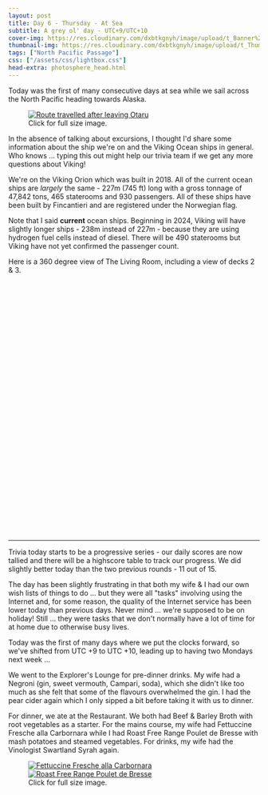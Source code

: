 ```yaml
---
layout: post
title: Day 6 - Thursday - At Sea
subtitle: A grey ol' day - UTC+9/UTC+10
cover-img: https://res.cloudinary.com/dxbtkgnyh/image/upload/t_Banner%2016:9/v1683267776/2023-viking-north-pacific-passage/PXL_20230504_001315880_btc7e3.jpg
thumbnail-img: https://res.cloudinary.com/dxbtkgnyh/image/upload/t_Thumbnail/v1683267776/2023-viking-north-pacific-passage/PXL_20230504_001315880_btc7e3.jpg
tags: ["North Pacific Passage"]
css: ["/assets/css/lightbox.css"]
head-extra: photosphere_head.html
---
```


Today was the first of many consecutive days at sea while we sail across the North Pacific heading towards Alaska.

<figure>
<a href="https://res.cloudinary.com/dxbtkgnyh/image/upload/v1683326028/2023-viking-north-pacific-passage/Screenshot_2023-05-05_232520_ayukak.png" data-lightbox="route" data-title="Route travelled after leaving Otaru">
<img src="https://res.cloudinary.com/dxbtkgnyh/image/upload/t_Thumbnail/v1683326028/2023-viking-north-pacific-passage/Screenshot_2023-05-05_232520_ayukak.png" alt="Route travelled after leaving Otaru">
</a>
<figcaption>Click for full size image.</figcaption>
</figure>

In the absence of talking about excursions, I thought I'd share some information about the ship we're on and the Viking Ocean ships in general. Who knows ... typing this out might help our trivia team if we get any more questions about Viking!

We're on the Viking Orion which was built in 2018. All of the current ocean ships are *largely* the same - 227m (745 ft) long with a gross tonnage of 47,842 tons, 465 staterooms and 930 passengers. All of these ships have been built by Fincantieri and are registered under the Norwegian flag.

Note that I said **current** ocean ships. Beginning in 2024, Viking will have slightly longer ships - 238m instead of 227m - because they are using hydrogen fuel cells instead of diesel. There will be 490 staterooms but Viking have not yet confirmed the passenger count.

Here is a 360 degree view of The Living Room, including a view of decks 2 & 3.

<script src="https://cdn.jsdelivr.net/npm/three/build/three.min.js"></script>
<script src="https://cdn.jsdelivr.net/npm/@photo-sphere-viewer/core/index.min.js"></script>
<!-- the viewer container must have a defined size -->
<div id="viewer" style="width: 100%; aspect-ratio: 1 / 1;"></div>
<script>
    const viewer = new PhotoSphereViewer.Viewer({
        container: document.querySelector('#viewer'),
        panorama: '/assets/img/PXL_20230504_043331770.PHOTOSPHERE.jpg',
        navbar: [
            "zoom", "move", "fullscreen"
        ],
        caption: "The Living Room and decks 2 and 3"
    });
</script>

---

Trivia today starts to be a progressive series - our daily scores are now tallied and there will be a highscore table to track our progress. We did slightly better today than the two previous rounds - 11 out of 15.

The day has been slightly frustrating in that both my wife & I had our own wish lists of things to do ... but they were all "tasks" involving using the Internet and, for some reason, the quality of the Internet service has been lower today than previous days. Never mind ... we're supposed to be on holiday! Still ... they were tasks that we don't normally have a lot of time for at home due to otherwise busy lives.

Today was the first of many days where we put the clocks forward, so we've shifted from UTC +9 to UTC +10, leading up to having two Mondays next week ...

We went to the Explorer's Lounge for pre-dinner drinks. My wife had a Negroni (gin, sweet vermouth, Campari, soda), which she didn't like too much as she felt that some of the flavours overwhelmed the gin. I had the pear cider again which I only sipped a bit before taking it with us to dinner.

For dinner, we ate at the Restaurant. We both had Beef & Barley Broth with root vegetables as a starter. For the mains course, my wife had Fettuccine Fresche alla Carbornara while I had Roast Free Range Poulet de Bresse with mash potatoes and steamed vegetables. For drinks, my wife had the Vinologist Swartland Syrah again.

<figure>
    <div class="d-flex flex-row flex-wrap" style="gap: 5px">
        <div class="p-2">
            <a href="https://res.cloudinary.com/dxbtkgnyh/image/upload/v1683268020/2023-viking-north-pacific-passage/PXL_20230504_093126118.PORTRAIT_ogpgpc.jpg"
                data-lightbox="dinner" data-title="Fettuccine Fresche alla Carbornara">
                <img src="https://res.cloudinary.com/dxbtkgnyh/image/upload/t_Thumbnail/v1683268020/2023-viking-north-pacific-passage/PXL_20230504_093126118.PORTRAIT_ogpgpc.jpg"
                    alt="Fettuccine Fresche alla Carbornara">
            </a>
        </div>
        <div class="p-2">
            <a href="https://res.cloudinary.com/dxbtkgnyh/image/upload/v1683268021/2023-viking-north-pacific-passage/PXL_20230504_093210865.PORTRAIT_nfh5yl.jpg"
                data-lightbox="dinner" data-title="Roast Free Range Poulet de Bresse">
                <img src="https://res.cloudinary.com/dxbtkgnyh/image/upload/t_Thumbnail/v1683268021/2023-viking-north-pacific-passage/PXL_20230504_093210865.PORTRAIT_nfh5yl.jpg"
                    alt="Roast Free Range Poulet de Bresse">
            </a>
        </div>
    </div>
    <figcaption>Click for full size image.</figcaption>
</figure>

<script src="/assets/js/lightbox-plus-jquery.js"></script>
